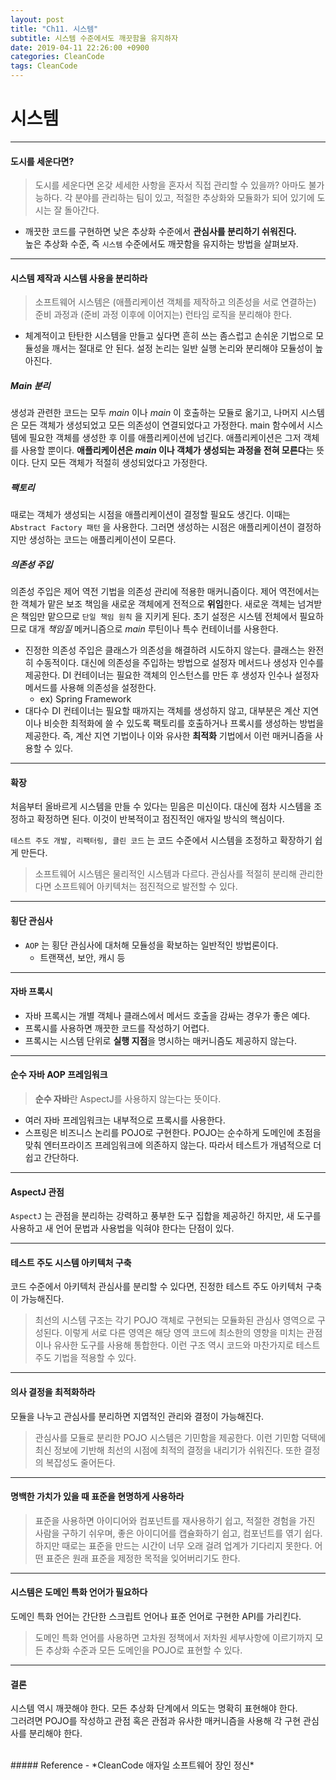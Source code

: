 ```yaml
---
layout: post
title: "Ch11. 시스템"
subtitle: 시스템 수준에서도 깨끗함을 유지하자
date: 2019-04-11 22:26:00 +0900
categories: CleanCode
tags: CleanCode
---
```


# 시스템
---

#### 도시를 세운다면?
> 도시를 세운다면 온갖 세세한 사항을 혼자서 직접 관리할 수 있을까? 아마도 불가능하다.
각 분야를 관리하는 팀이 있고, 적절한 추상화와 모듈화가 되어 있기에 도시는 잘 돌아간다.

- 깨끗한 코드를 구현하면 낮은 추상화 수준에서 **관심사를 분리하기 쉬워진다.**    
높은 추상화 수준, 즉 `시스템` 수준에서도 깨끗함을 유지하는 방법을 살펴보자.

---

#### 시스템 제작과 시스템 사용을 분리하라
> 소프트웨어 시스템은 (애플리케이션 객체를 제작하고 의존성을 서로 연결하는) 준비 과정과 (준비 과정 이후에 이어지는) 런타임 로직을 분리해야 한다.

- 체계적이고 탄탄한 시스템을 만들고 싶다면 흔히 쓰는 좀스럽고 손쉬운 기법으로 모듈성을 깨서는 절대로 안 된다. 
설정 논리는 일반 실행 논리와 분리해야 모듈성이 높아진다.

##### Main 분리
생성과 관련한 코드는 모두 *main* 이나 *main* 이 호출하는 모듈로 옮기고, 나머지 시스템은 모든 객체가 생성되었고 모든 의존성이 연결되었다고 가정한다.
main 함수에서 시스템에 필요한 객체를 생성한 후 이를 애플리케이션에 넘긴다. 애플리케이션은 그저 객체를 사용할 뿐이다.
**애플리케이션은 *main* 이나 객체가 생성되는 과정을 전혀 모른다**는 뜻이다. 단지 모든 객체가 적절히 생성되었다고 가정한다.

##### 팩토리
때로는 객체가 생성되는 시점을 애플리케이션이 결정할 필요도 생긴다. 
이때는 `Abstract Factory 패턴` 을 사용한다. 그러면 생성하는 시점은 애플리케이션이 결정하지만 생성하는 코드는 애플리케이션이 모른다.

##### 의존성 주입
의존성 주입은 제어 역전 기법을 의존성 관리에 적용한 매커니즘이다. 
제어 역전에서는 한 객체가 맡은 보조 책임을 새로운 객체에게 전적으로 **위임**한다. 
새로운 객체는 넘겨받은 책임만 맡으므로 `단일 책임 원칙` 을 지키게 된다.
초기 설정은 시스템 전체에서 필요하므로 대개 *책임질* 메커니즘으로 *main* 루틴이나 특수 컨테이너를 사용한다.

- 진정한 의존성 주입은 클래스가 의존성을 해결하려 시도하지 않는다. 클래스는 완전히 수동적이다. 
대신에 의존성을 주입하는 방법으로 설정자 메서드나 생성자 인수를 제공한다. 
DI 컨테이너는 필요한 객체의 인스턴스를 만든 후 생성자 인수나 설정자 메서드를 사용해 의존성을 설정한다. 
  - ex) Spring Framework
- 대다수 DI 컨테이너는 필요할 때까지는 객체를 생성하지 않고, 
대부분은 계산 지연이나 비슷한 최적화에 쓸 수 있도록 팩토리를 호출하거나 프록시를 생성하는 방법을 제공한다. 
즉, 계산 지연 기법이나 이와 유사한 **최적화** 기법에서 이런 매커니즘을 사용할 수 있다.

---

#### 확장
처음부터 올바르게 시스템을 만들 수 있다는 믿음은 미신이다. 
대신에 점차 시스템을 조정하고 확정하면 된다. 
이것이 반복적이고 점진적인 애자일 방식의 핵심이다.  
  
`테스트 주도 개발, 리팩터링, 클린 코드` 는 코드 수준에서 시스템을 조정하고 확장하기 쉽게 만든다.

> 소프트웨어 시스템은 물리적인 시스템과 다르다. 관심사를 적절히 분리해 관리한다면 소프트웨어 아키텍처는 점진적으로 발전할 수 있다.

---

#### 횡단 관심사
- `AOP` 는 횡단 관심사에 대처해 모듈성을 확보하는 일반적인 방법론이다. 
  - 트랜잭션, 보안, 캐시 등

---

#### 자바 프록시
- 자바 프록시는 개별 객체나 클래스에서 메서드 호출을 감싸는 경우가 좋은 예다.
- 프록시를 사용하면 깨끗한 코드를 작성하기 어렵다.
- 프록시는 시스템 단위로 **실행 지점**을 명시하는 매커니즘도 제공하지 않는다.

---

#### 순수 자바 AOP 프레임워크
> **순수 자바**란 AspectJ를 사용하지 않는다는 뜻이다.

- 여러 자바 프레임워크는 내부적으로 프록시를 사용한다. 
- 스프링은 비즈니스 논리를 POJO로 구현한다. 
POJO는 순수하게 도메인에 초점을 맞춰 엔터프라이즈 프레임워크에 의존하지 않는다. 
따라서 테스트가 개념적으로 더 쉽고 간단하다.

---

#### AspectJ 관점
`AspectJ` 는 관점을 분리하는 강력하고 풍부한 도구 집합을 제공하긴 하지만, 새 도구를 사용하고 새 언어 문법과 사용법을 익혀야 한다는 단점이 있다.

---

#### 테스트 주도 시스템 아키텍처 구축
코드 수준에서 아키텍처 관심사를 분리할 수 있다면, 진정한 테스트 주도 아키텍처 구축이 가능해진다.
> 최선의 시스템 구조는 각기 POJO 객체로 구현되는 모듈화된 관심사 영역으로 구성된다. 
이렇게 서로 다른 영역은 해당 영역 코드에 최소한의 영향을 미치는 관점이나 유사한 도구를 사용해 통합한다. 
이런 구조 역시 코드와 마찬가지로 테스트 주도 기법을 적용할 수 있다.

---

#### 의사 결정을 최적화하라
모듈을 나누고 관심사를 분리하면 지엽적인 관리와 결정이 가능해진다.
> 관심사를 모듈로 분리한 POJO 시스템은 기민함을 제공한다. 
이런 기민함 덕택에 최신 정보에 기반해 최선의 시점에 최적의 결정을 내리기가 쉬워진다. 
또한 결정의 복잡성도 줄어든다.

---

#### 명백한 가치가 있을 때 표준을 현명하게 사용하라
> 표준을 사용하면 아이디어와 컴포넌트를 재사용하기 쉽고, 적절한 경험을 가진 사람을 구하기 쉬우며, 좋은 아이디어를 캡슐화하기 쉽고, 컴포넌트를 엮기 쉽다. 하지만 때로는 표준을 만드는 시간이 너무 오래 걸려 업계가 기다리지 못한다. 어떤 표준은 원래 표준을 제정한 목적을 잊어버리기도 한다.

---

#### 시스템은 도메인 특화 언어가 필요하다
도메인 특화 언어는 간단한 스크립트 언어나 표준 언어로 구현한 API를 가리킨다. 
> 도메인 특화 언어를 사용하면 고차원 정책에서 저차원 세부사항에 이르기까지 모든 추상화 수준과 모든 도메인을 POJO로 표현할 수 있다.

---

#### 결론
시스템 역시 깨끗해야 한다. 모든 추상화 단계에서 의도는 명확히 표현해야 한다.  
그러려면 POJO를 작성하고 관점 혹은 관점과 유사한 매커니즘을 사용해 각 구현 관심사를 분리해야 한다.

<br>
##### Reference
- *CleanCode 애자일 소프트웨어 장인 정신*
